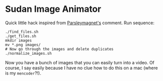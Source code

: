 # Sudan Image Animator #

Quick little hack inspired from [Parsleymagnet's](http://www.reddit.com/r/MapPorn/comments/txjke/wikipedia_map_of_the_governing_factions_of/c4qoi6d) comment.  Run sequence:

```
./find_files.sh
./get_files.sh
mkdir images
mv *.png images/
# Now go through the images and delete duplicates
./normalize_images.sh
```

Now you have a bunch of images that you can easily turn into a video.  Of course, I say easily because I have no clue how to do this on a mac (where is my `mencoder`?!).